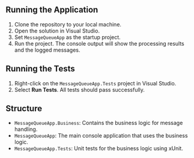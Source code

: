 ## Running the Application
1. Clone the repository to your local machine.
2. Open the solution in Visual Studio.
3. Set `MessageQueueApp` as the startup project.
4. Run the project. The console output will show the processing results and the logged messages.

## Running the Tests
1. Right-click on the `MessageQueueApp.Tests` project in Visual Studio.
2. Select **Run Tests**. All tests should pass successfully.

## Structure
- `MessageQueueApp.Business`: Contains the business logic for message handling.
- `MessageQueueApp`: The main console application that uses the business logic.
- `MessageQueueApp.Tests`: Unit tests for the business logic using xUnit.
